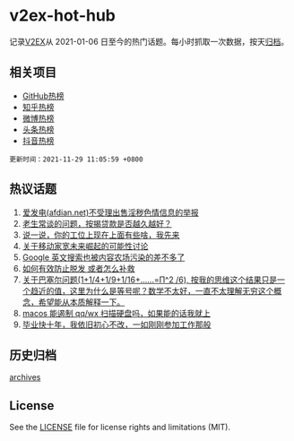 # v2ex-hot-hub

 记录[V2EX](https://www.v2ex.com/)从 2021-01-06 日至今的热门话题。每小时抓取一次数据，按天[归档](archives)。
 
 ## 相关项目

- [GitHub热榜](https://github.com/snaildev/github-hot-hub)
- [知乎热榜](https://github.com/snaildev/zhihu-hot-hub)
- [微博热榜](https://github.com/snaildev/weibo-hot-hub)
- [头条热榜](https://github.com/snaildev/toutiao-hot-hub)
- [抖音热榜](https://github.com/snaildev/douyin-hot-hub)


 `更新时间：2021-11-29 11:05:59 +0800`

## 热议话题

1. [爱发电(afdian.net)不受理出售淫秽色情信息的举报](https://www.v2ex.com/t/818534)
1. [老生常谈的问题，按揭贷款是否越久越好？](https://www.v2ex.com/t/818508)
1. [说一说，你的工位上现在上面有些啥，我先来](https://www.v2ex.com/t/818620)
1. [关于移动家宽未来崛起的可能性讨论](https://www.v2ex.com/t/818568)
1. [Google 英文搜索也被内容农场污染的差不多了](https://www.v2ex.com/t/818561)
1. [如何有效防止脱发 或者怎么补救](https://www.v2ex.com/t/818600)
1. [关于巴塞尔问题(1+1/4+1/9+1/16+......=Π^2 /6), 按我的思维这个结果只是一个趋近的值，这里为什么是等号呢？数学不太好，一直不太理解无穷这个概念，希望能从本质解释一下。](https://www.v2ex.com/t/818538)
1. [macos 能遏制 qq/wx 扫描硬盘吗，如果能的话我就上](https://www.v2ex.com/t/818560)
1. [毕业快十年，我依旧初心不改，一如刚刚参加工作那般](https://www.v2ex.com/t/818629)

## 历史归档

[archives](archives)

## License

See the [LICENSE](LICENSE) file for license rights and limitations (MIT).
